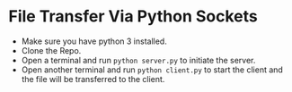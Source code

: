 # File Transfer Via Python Sockets

- Make sure you have python 3 installed.
- Clone the Repo.
- Open a terminal and run `python server.py` to initiate the server.
- Open another terminal and run `python client.py` to start the client and the file will be transferred to the client.
